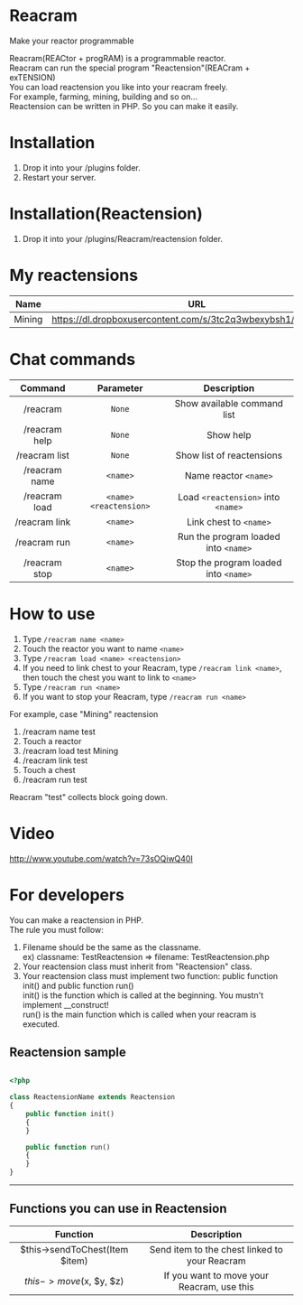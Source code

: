 # Reacram

Make your reactor programmable

Reacram(REACtor + progRAM) is a programmable reactor.  
Reacram can run the special program "Reactension"(REACram + exTENSION)  
You can load reactension you like into your reacram freely.  
For example, farming, mining, building and so on...  
Reactension can be written in PHP. So you can make it easily.  

# Installation
1.  Drop it into your /plugins folder.
2.  Restart your server.

# Installation(Reactension)
1.  Drop it into your /plugins/Reacram/reactension folder.

# My reactensions

| Name | URL |
| :-----: | :-------: |
| Mining | https://dl.dropboxusercontent.com/s/3tc2q3wbexybsh1/Mining.php |

# Chat commands

| Command | Parameter | Description |
| :-----: | :-------: | :---------: |
| /reacram | `None` | Show available command list |
| /reacram help | `None` | Show help |
| /reacram list | `None` | Show list of reactensions |
| /reacram name | `<name>` | Name reactor `<name>` |
| /reacram load | `<name>` `<reactension>` | Load `<reactension>` into `<name>` |
| /reacram link | `<name>` | Link chest to `<name>` |
| /reacram run | `<name>` | Run the program loaded into `<name>` |
| /reacram stop | `<name>` | Stop the program loaded into `<name>` |

# How to use

1. Type `/reacram name <name>`
2. Touch the reactor you want to name `<name>`
3. Type `/reacram load <name> <reactension>`
4. If you need to link chest to your Reacram, type `/reacram link <name>`, then touch the chest you want to link to `<name>`
5. Type `/reacram run <name>`
6. If you want to stop your Reacram, type `/reacram run <name>`

For example, case "Mining" reactension

1. /reacram name test
2. Touch a reactor
3. /reacram load test Mining
4. /reacram link test
5. Touch a chest
6. /reacram run test

Reacram "test" collects block going down.

# Video
http://www.youtube.com/watch?v=73sOQiwQ40I

# For developers

You can make a reactension in PHP.  
The rule you must follow:  

1. Filename should be the same as the classname.   
ex) classname: TestReactension => filename: TestReactension.php  
2. Your reactension class must inherit from "Reactension" class.  
3. Your reactension class must implement two function: public function init() and public function run()  
init() is the function which is called at the beginning. You mustn't implement __construct!  
run() is the main function which is called when your reacram is executed.  

## Reactension sample

```php

<?php

class ReactensionName extends Reactension
{
	public function init()
	{
	}

	public function run()
	{
	}
}
```
----

## Functions you can use in Reactension

| Function | Description |
| :-----: | :-------: |
| $this->sendToChest(Item $item) | Send item to the chest linked to your Reacram |
| $this->move($x, $y, $z) | If you want to move your Reacram, use this |



